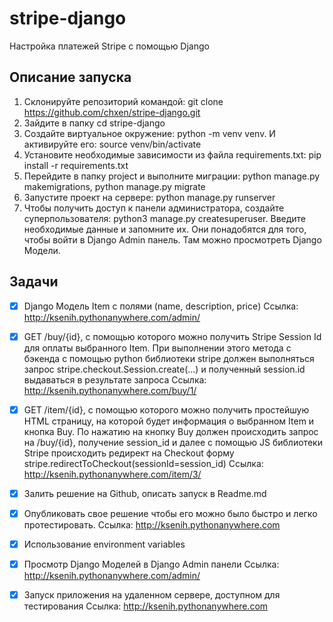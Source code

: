 # stripe-django
Настройка платежей Stripe с помощью Django

## Описание запуска
1) Cклонируйте репозиторий командой: git clone https://github.com/chxen/stripe-django.git
2) Зайдите в папку cd stripe-django
3) Создайте виртуальное окружение: python -m venv venv. И активируйте его: source venv/bin/activate
4) Установите необходимые зависимости из файла requirements.txt: pip install -r requirements.txt
5) Перейдите в папку project и выполните миграции: python manage.py makemigrations, python manage.py migrate
6) Запустите проект на сервере: python manage.py runserver
7) Чтобы получить доступ к панели администратора, создайте суперпользователя: python3 manage.py createsuperuser. Введите необходимые данные и запомните их. Они понадобятся для того, чтобы войти в Django Admin панель. Там можно просмотреть Django Модели.

## Задачи
- [X] Django Модель Item с полями (name, description, price) Ссылка: http://ksenih.pythonanywhere.com/admin/
- [X] GET /buy/{id}, c помощью которого можно получить Stripe Session Id для оплаты выбранного Item. При выполнении этого метода c бэкенда с помощью python библиотеки stripe должен выполняться запрос stripe.checkout.Session.create(...) и полученный session.id выдаваться в результате запроса Ссылка: http://ksenih.pythonanywhere.com/buy/1/
- [X] GET /item/{id}, c помощью которого можно получить простейшую HTML страницу, на которой будет информация о выбранном Item и кнопка Buy. По нажатию на кнопку Buy должен происходить запрос на /buy/{id}, получение session_id и далее  с помощью JS библиотеки Stripe происходить редирект на Checkout форму stripe.redirectToCheckout(sessionId=session_id) Ссылка: http://ksenih.pythonanywhere.com/item/3/
- [X] Залить решение на Github, описать запуск в Readme.md
- [X] Опубликовать свое решение чтобы его можно было быстро и легко протестировать. Ссылка: http://ksenih.pythonanywhere.com
- [X] Использование environment variables
- [X] Просмотр Django Моделей в Django Admin панели Ссылка: http://ksenih.pythonanywhere.com/admin/
- [X] Запуск приложения на удаленном сервере, доступном для тестирования Ссылка: http://ksenih.pythonanywhere.com


